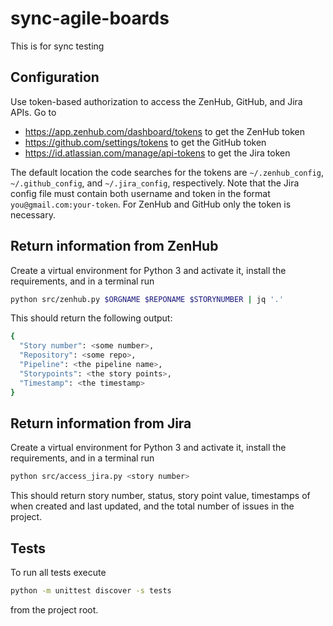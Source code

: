 # sync-agile-boards
This is for sync testing

## Configuration

Use token-based authorization to access the ZenHub, GitHub, and Jira APIs. Go to
* https://app.zenhub.com/dashboard/tokens to get the ZenHub token
* https://github.com/settings/tokens to get the GitHub token
* https://id.atlassian.com/manage/api-tokens to get the Jira token

The default location the code searches for the tokens are `~/.zenhub_config`, `~/.github_config`, and `~/.jira_config`, respectively.
Note that the Jira config file must contain both username and token in the format `you@gmail.com:your-token`. For ZenHub and GitHub only the token is necessary.

## Return information from ZenHub

Create a virtual environment for Python 3 and activate it, install the requirements, and in a terminal run

```bash
python src/zenhub.py $ORGNAME $REPONAME $STORYNUMBER | jq '.'
```

This should return the following output:
```bash
{
  "Story number": <some number>,
  "Repository": <some repo>,
  "Pipeline": <the pipeline name>,
  "Storypoints": <the story points>,
  "Timestamp": <the timestamp>
}
```

## Return information from Jira

Create a virtual environment for Python 3 and activate it, install the requirements, and in a terminal run
```bash
python src/access_jira.py <story number>
```

This should return story number, status, story point value, timestamps of when created and last updated, and the total number of issues in the project.


## Tests

To run all tests execute
```bash
python -m unittest discover -s tests
```
from the project root.


